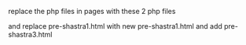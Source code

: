 replace the php files in pages with these 2 php files

and replace pre-shastra1.html with new pre-shastra1.html and add pre-shastra3.html
